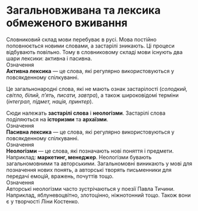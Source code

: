 # Загальновживана та лексика обмеженого вживання
<div class="space">
Словниковий склад мови перебуває в русi. Мова постiйно поповнюється новими словами, а застарiлi зникають. Цi процеси вiдбувають повiльно. Тому в словниковому складi мови iснують два шари лексики: активна i пасивна.
</div>

<div class="space">
<div class="eoz-wrap">
<span class="eoz">Означення</span>
<div class="eoz-text">
<b>Активна лексика</b> — це слова, якi регулярно використовуються у повсякденному спiлкуваннi.
</div>
</div>
</div>

Це загальнонароднi слова, якi не мають ознак застарiлостi (*солодкий, свiтло, бiлий, п’ять, писати, завтра*), а також широковiдомi термiни (*iнтеграл, пiдмет, нацiя, принтер*).
<div class="space">Сюди належать <b>застарiлi слова</b> i <b>неологiзми</b>. Застарiлi слова подiляються на <b>iсторизми</b> та <b>архаїзми</b>.</div>

<div class="space">
<div class="eoz-wrap">
<span class="eoz">Означення</span>
<div class="eoz-text">
<b>Пасивна лексика</b> — це слова, якi регулярно використовуються у повсякденному спiлкуваннi.
</div>
</div>
</div>

<div class="space">
<div class="eoz-wrap">
<span class="eoz">Означення</span>
<div class="eoz-text">
<b>Неологiзми</b> — це слова, якi позначають новi поняття i предмети.
</div>
</div>
</div>

<div class="space">
Наприклад: <b>маркетинг, менеджер</b>. Неологiзми бувають загальномовними та авторськими. Загальномовнi виникають у мовi для позначення нових понять, а авторськi творять письменники для передачi емоцiй, вражень, почуттiв тощо.
</div>

<div class="space">
<div class="alg-wrap">
<span class="alg">Означення</span>
<div class="alg-text">
Авторськi неологiзми часто зустрiчаються у поезiї Павла Тичини. Наприклад, яблуневоцвiтно, злотоцiнно, нiжнотонний тощо. Також вони є у творчостi Лiни Костенко.
</div>
</div>
</div>